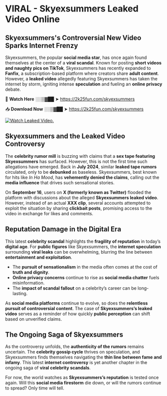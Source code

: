 # VIRAL - Skyexsummers Leaked Video Online

## **Skyexsummers's Controversial New Video Sparks Internet Frenzy**  

Skyexsummers, the popular **social media star**, has once again found themselves at the center of a **viral scandal**. Known for posting **short videos and naughty pics on TikTok**, Skyexsummers has recently expanded to **Fanfix**, a subscription-based platform where creators share **adult content**. However, a **leaked video** allegedly featuring Skyexsummers has taken the internet by storm, igniting intense **speculation** and fueling an **online privacy** debate.  

🔴 **Watch Here** ░░▒▓██ ➤ https://2k25fun.com/skyexsummers  

📥 **Download Now** ░░▒▓██ ➤ https://2k25fun.com/skyexsummers  

[![Watch Leaked Video.](https://miro.medium.com/v2/resize:fit:828/format:webp/1*cilzJN44JGOrTw9NJCrNHA.gif "Watch Leaked Video")](https://2k25fun.com/skyexsummers)

## **Skyexsummers and the Leaked Video Controversy**  

The **celebrity rumor mill** is buzzing with claims that a **sex tape featuring Skyexsummers** has surfaced. However, this is not the first time such allegations have emerged. Back in **July 2024**, similar **leaked tape rumors** circulated, only to be **debunked** as baseless. Skyexsummers, best known for hits like *In Ha Mood*, has **vehemently denied the claims**, calling out the **media influence** that drives such sensational stories.  

On **September 16**, users on **X (formerly known as Twitter)** flooded the platform with discussions about the alleged **Skyexsummers leaked video**. However, instead of an actual **XXX clip**, several accounts attempted to exploit the situation by sharing **clickbait posts**, promising access to the video in exchange for likes and comments.  

## **Reputation Damage in the Digital Era**  

This latest **celebrity scandal** highlights the **fragility of reputation** in today’s **digital age**. For **public figures** like Skyexsummers, the **internet speculation** surrounding **viral leaks** can be overwhelming, blurring the line between **entertainment and exploitation**.  

- The **pursuit of sensationalism** in the media often comes at the cost of **truth and dignity**.  
- **Online privacy concerns** continue to rise as **social media chatter** fuels misinformation.  
- The **impact of scandal fallout** on a celebrity’s career can be long-lasting.  

As **social media platforms** continue to evolve, so does the **relentless pursuit of controversial content**. The case of **Skyexsummers’s leaked video** serves as a reminder of how quickly **public perception** can shift based on unverified claims.  

## **The Ongoing Saga of Skyexsummers**  

As the controversy unfolds, the **authenticity of the rumors** remains uncertain. The **celebrity gossip cycle** thrives on speculation, and Skyexsummers finds themselves navigating the **thin line between fame and infamy**. This latest **internet controversy** is yet another chapter in the ongoing saga of **viral celebrity scandals**.  

For now, the world watches as **Skyexsummers’s reputation** is tested once again. Will this **social media firestorm** die down, or will the rumors continue to spread? Only time will tell.